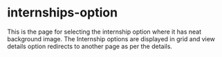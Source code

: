 # internships-option
This is the page for selecting the internship option where it has neat background image. The Internship options are displayed in grid and view details option redirects to another page as per the details. 
